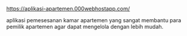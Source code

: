 <a href="https://aplikasi-apartemen.000webhostapp.com/">https://aplikasi-apartemen.000webhostapp.com/</a>
<p> aplikasi pemesesanan kamar apartemen yang sangat membantu para pemilik apartemen agar dapat mengelola dengan lebih mudah.</p>